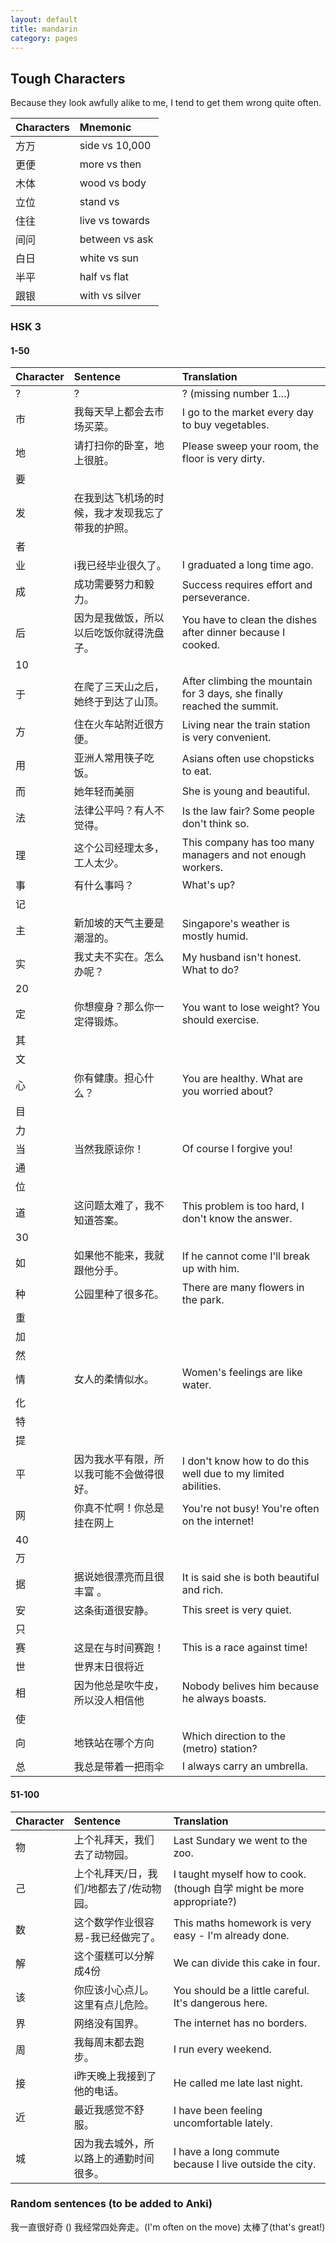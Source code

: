 ```yaml
---
layout: default
title: mandarin
category: pages
---
```


## Tough Characters ##

Because they look awfully alike to me, I tend to get them wrong quite often.

Characters|Mnemonic
:---------|:-------
方万|side vs 10,000
更便|more vs then
木体|wood vs body
立位|stand vs 
住往|live vs towards
间问|between vs ask
白日|white vs sun
半平|half vs flat
跟银|with vs silver

### HSK 3

#### 1-50

Character|Sentence|Translation
:--------|:-------|:----------
?|?|? (missing number 1...)
市|我每天早上都会去市场买菜。|I go to the market every day to buy vegetables.
地|请打扫你的卧室，地上很脏。|Please sweep your room, the floor is very dirty.
要||
发|在我到达飞机场的时候，我才发现我忘了带我的护照。|
者||
业|i我已经毕业很久了。|I graduated a long time ago.
成|成功需要努力和毅力。|Success requires effort and perseverance.
后|因为是我做饭，所以以后吃饭你就得洗盘子。|You have to clean the dishes after dinner because I cooked.
10||
于|在爬了三天山之后，她终于到达了山顶。|After climbing the mountain for 3 days, she finally reached the summit.
方|住在火车站附近很方便。|Living near the train station is very convenient.
用|亚洲人常用筷子吃饭。|Asians often use chopsticks to eat.
而|她年轻而美丽|She is young and beautiful.
法|法律公平吗？有人不觉得。|Is the law fair? Some people don't think so.
理|这个公司经理太多，工人太少。|This company has too many managers and not enough workers.
事|有什么事吗？|What's up?
记||
主|新加坡的天气主要是潮湿的。|Singapore's weather is mostly humid.
实|我丈夫不实在。怎么办呢？|My husband isn't honest. What to do?
20||
定|你想瘦身？那么你一定得锻炼。|You want to lose weight? You should exercise.
其||
文||
心|你有健康。担心什么？|You are healthy. What are you worried about?
目||
力||
当|当然我原谅你！|Of course I forgive you!
通||
位||
道|这问题太难了，我不知道答案。|This problem is too hard, I don't know the answer.
30||
如|如果他不能来，我就跟他分手。|If he cannot come I'll break up with him.
种|公园里种了很多花。|There are many flowers in the park.
重||
加||
然||
情|女人的柔情似水。|Women's feelings are like water.
化||
特||
提||
平|因为我水平有限，所以我可能不会做得很好。|I don't know how to do this well due to my limited abilities.
网|你真不忙啊！你总是挂在网上|You're not busy! You're often on the internet!
40||
万||
据|据说她很漂亮而且很丰富 。|It is said she is both beautiful and rich.
安|这条街道很安静。|This sreet is very quiet.
只||
赛|这是在与时间赛跑！|This is a race against time!
世|世界末日很将近|
相|因为他总是吹牛皮，所以没人相信他|Nobody belives him because he always boasts.
使||
向|地铁站在哪个方向|Which direction to the (metro) station?
总|我总是带着一把雨伞|I always carry an umbrella.

#### 51-100

Character|Sentence|Translation
:--------|:-------|:----------
物|上个礼拜天，我们去了动物园。|Last Sundary we went to the zoo.
己|上个礼拜天/日，我们/地都去了/佐动物园。|I taught myself how to cook. (though 自学 might be more appropriate?)
数|这个数学作业很容易-我已经做完了。|This maths homework is very easy - I'm already done.
解|这个蛋糕可以分解成4份|We can divide this cake in four.
该|你应该小心点儿。这里有点儿危险。|You should be a little careful. It's dangerous here.
界|网络没有国界。|The internet has no borders.
周|我每周末都去跑步。|I run every weekend.
接|i昨天晚上我接到了他的电话。|He called me late last night.
近|最近我感觉不舒服。|I have been feeling uncomfortable lately.
城|因为我去城外，所以路上的通勤时间很多。|I have a long commute because I live outside the city.

### Random sentences (to be added to Anki)

我一直很好奇 ()
我经常四处奔走。(I'm often on the move)
太棒了(that's great!)
